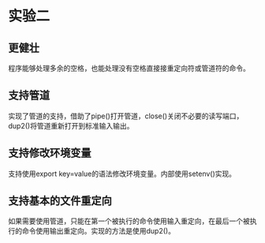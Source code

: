 实验二
=====

## 更健壮

程序能够处理多余的空格，也能处理没有空格直接接重定向符或管道符的命令。

## 支持管道

实现了管道的支持，借助了pipe()打开管道，close()关闭不必要的读写端口，dup2()将管道重新打开到标准输入输出。

## 支持修改环境变量

支持使用export key=value的语法修改环境变量。内部使用setenv()实现。

## 支持基本的文件重定向

如果需要使用管道，只能在第一个被执行的命令使用输入重定向，在最后一个被执行的命令使用输出重定向。实现的方法是使用dup2()。